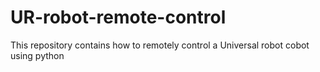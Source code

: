 # UR-robot-remote-control
This repository contains how to remotely control a Universal robot cobot using python
